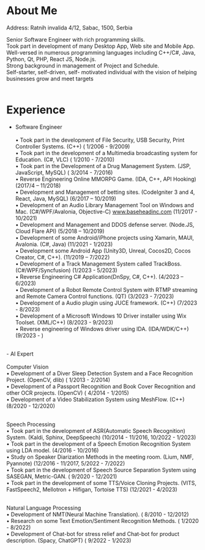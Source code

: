 # About Me
Address: Ratnih invalida 4/12, Sabac, 1500, Serbia <br/>




Senior Software Engineer with rich programming skills. <br/>
Took part in development of many Desktop App, Web site and Mobile App.<br/>
Well-versed in numerous programming languages including C++/C#, Java, Python, Qt, PHP, React JS, Node.js. <br/>
Strong background in management of Project and Schedule. <br/>
Self-starter, self-driven, self- motivated individual with the vision of helping businesses grow and meet targets<br/><br/>
# Experience<br/>
- Software Engineer<br/><br/>
• Took part in the development of File Security, USB Security, Print Controller Systems. (C++) ( 1/2006 - 9/2009) <br/>
• Took part in the development of a Multimedia broadcasting system for Education. (C#, VLC) ( 1/2010 - 7/2010) <br/>
• Took part in the Development of a Drug Management System. (JSP, JavaScript, MySQL) ( 3/2014 - 7/2016) <br/>
• Reverse Engineering Online MMORPG Game. (IDA, C++, API Hooking) (2017/4 – 11/2018) <br/>
• Development and Management of betting sites. (CodeIgniter 3 and 4, React, Java, MySQL) (6/2017 – 10/2019) <br/>
• Development of an Audio Library Management Tool on Windows and Mac. (C#/WPF/Avalonia, Objective-C) www.baseheadinc.com (11/2017 - 10/2021) <br/>
• Development and Management and DDOS defense server. (Node.JS, Cloud Flare API) (5/2018 – 10/2019) <br/>
• Development of some Android/iPhone projects using Xamarin, MAUI, Avalonia. (C#, Java) (11/2021 - 1/2023) <br/>
• Development some Android App (Unity3D, Unreal, Cocos2D, Cocos Creator, C#, C++). (11/2019 – 7/2022) <br/>
• Development of a Track Management System called TrackBoss. (C#/WPF/Syncfusion) (1/2023 - 5/2023) <br/>
• Reverse Engineering C# Application(DnSpy, C#, C++). (4/2023 – 6/2023) <br/>
• Development of a Robot Remote Control System with RTMP streaming and Remote Camera Control functions. (QT) (3/2023 - 7/2023)<br/>
• Development of a Audio plugin using JUCE framework. (C++) (7/2023 - 8/2023)<br/>
• Development of a Microsoft Windows 10 Driver installer using Wix Toolset. (XML/C++) (8/2023 - 9/2023)<br/>
• Reverse engineering of Windows driver using IDA. (IDA/WDK/C++) (9/2023 - )<br/>
<br/>
- AI Expert<br/><br/>
Computer Vision<br/>
• Development of a Diver Sleep Detection System and a Face Recognition Project. (OpenCV, dlib) ( 1/2013 - 2/2014)<br/>
• Development of a Passport Recognition and Book Cover Recognition and other OCR projects. (OpenCV) ( 4/2014 - 1/2015)<br/>
• Development of a Video Stabilization System using MeshFlow. (C++) (8/2020 - 12/2020)<br/><br/>

Speech Processing <br/>
 • Took part in the development of ASR(Automatic Speech Recognition) System. (Kaldi, Sphinx, DeepSpeech) (10/2014 - 11/2016, 10/2022 - 1/2023) <br/>
 • Took part in the development of a Speech Emotion Recognition System using LDA model. (4/2016 - 10/2016) <br/>
 • Study on Speaker Diarization Methods in the meeting room. (Lium, NMF, Pyannote) (12/2016 - 11/2017, 5/2022 - 7/2022) <br/>
 • Took part in the development of Speech Source Separation System using SASEGAN, Metric-GAN. ( 9/2020 - 12/2021) <br/>
 • Took part in the development of some TTS/Voice Cloning Projects. (VITS, FastSpeech2, Mellotron + Hifigan, Tortoise TTS) (12/2021 - 4/2023)<br/><br/>
 
 Natural Language Processing <br/>
 • Development of NMT(Neural Machine Translation). ( 8/2010 - 12/2012) <br/>
 • Research on some Text Emotion/Sentiment Recognition Methods. ( 1/2020 - 8/2022) <br/>
 • Development of Chat-bot for stress relief and Chat-bot for product description. (Spacy, ChatGPT) ( 9/2022 - 1/2023)<br/>
